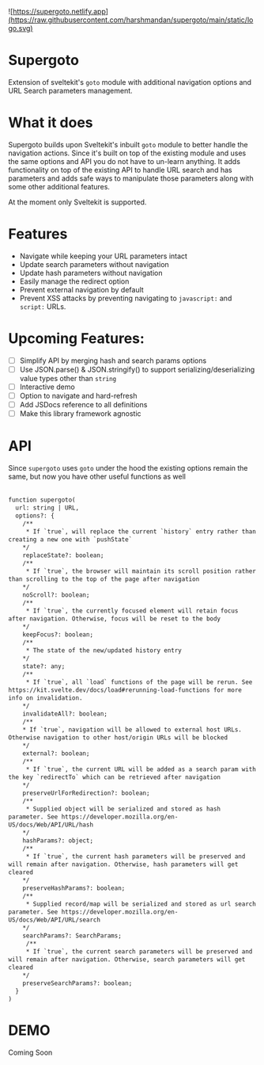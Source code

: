![https://supergoto.netlify.app](https://raw.githubusercontent.com/harshmandan/supergoto/main/static/logo.svg)

# Supergoto

Extension of sveltekit's `goto` module with additional navigation options and URL Search parameters management.

# What it does

Supergoto builds upon Sveltekit's inbuilt `goto` module to better handle the navigation actions. Since it's built on top of the existing module and uses the same options and API you do not have to un-learn anything. It adds functionality on top of the existing API to handle URL search and has parameters and adds safe ways to manipulate those parameters along with some other additional features.

At the moment only Sveltekit is supported.

# Features

- Navigate while keeping your URL parameters intact
- Update search parameters without navigation
- Update hash parameters without navigation
- Easily manage the redirect option
- Prevent external navigation by default
- Prevent XSS attacks by preventing navigating to `javascript:` and `script:` URLs.

# Upcoming Features:

- [ ] Simplify API by merging hash and search params options
- [ ] Use JSON.parse() & JSON.stringify() to support serializing/deserializing value types other than `string`
- [ ] Interactive demo
- [ ] Option to navigate and hard-refresh
- [ ] Add JSDocs reference to all definitions
- [ ] Make this library framework agnostic

# API

Since `supergoto` uses `goto` under the hood the existing options remain the same, but now you have other useful functions as well

```

function supergoto(
  url: string | URL,
  options?: {
    /**
     * If `true`, will replace the current `history` entry rather than creating a new one with `pushState`
    */
    replaceState?: boolean;
    /**
     * If `true`, the browser will maintain its scroll position rather than scrolling to the top of the page after navigation
    */
    noScroll?: boolean;
    /**
     * If `true`, the currently focused element will retain focus after navigation. Otherwise, focus will be reset to the body
    */
    keepFocus?: boolean;
    /**
     * The state of the new/updated history entry
    */
    state?: any;
    /**
     * If `true`, all `load` functions of the page will be rerun. See https://kit.svelte.dev/docs/load#rerunning-load-functions for more info on invalidation.
    */
    invalidateAll?: boolean;
    /**
    * If `true`, navigation will be allowed to external host URLs. Otherwise navigation to other host/origin URLs will be blocked
    */
    external?: boolean;
    /**
     * If `true`, the current URL will be added as a search param with the key `redirectTo` which can be retrieved after navigation
    */
    preserveUrlForRedirection?: boolean;
    /**
     * Supplied object will be serialized and stored as hash parameter. See https://developer.mozilla.org/en-US/docs/Web/API/URL/hash
    */
    hashParams?: object;
    /**
     * If `true`, the current hash parameters will be preserved and will remain after navigation. Otherwise, hash parameters will get cleared
    */
    preserveHashParams?: boolean;
    /**
     * Supplied record/map will be serialized and stored as url search parameter. See https://developer.mozilla.org/en-US/docs/Web/API/URL/search
    */
    searchParams?: SearchParams;
     /**
     * If `true`, the current search parameters will be preserved and will remain after navigation. Otherwise, search parameters will get cleared
    */
    preserveSearchParams?: boolean;
  }
)
```

# DEMO

Coming Soon
